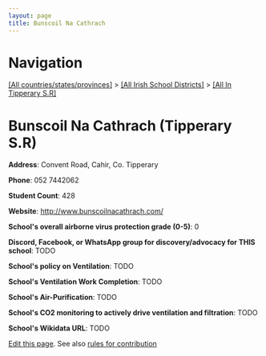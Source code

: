 ```yaml
---
layout: page
title: Bunscoil Na Cathrach
---
```

# Navigation

[[All countries/states/provinces]](../../..) > [[All Irish School Districts]](../..) > [[All In Tipperary S.R]](..)

# Bunscoil Na Cathrach (Tipperary S.R)

**Address**: Convent Road, Cahir, Co. Tipperary

**Phone**: 052 7442062

**Student Count**: 428

**Website**: <http://www.bunscoilnacathrach.com/>

**School's overall airborne virus protection grade (0-5)**: 0

**Discord, Facebook, or WhatsApp group for discovery/advocacy for THIS school**: TODO

**School's policy on Ventilation**: TODO

**School's Ventilation Work Completion**: TODO

**School's Air-Purification**: TODO

**School's CO2 monitoring to actively drive ventilation and filtration**: TODO

**School's Wikidata URL**: TODO


[Edit this page](https://github.com/ventilate-schools/Ireland/edit/main/./Tipperary_S.R/Bunscoil_Na_Cathrach.md). See also [rules for contribution](../../../contribution-rules/)